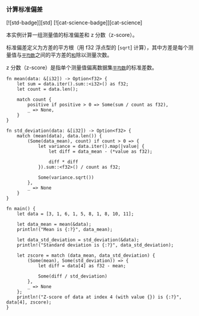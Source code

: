 ### 计算标准偏差

<!--
> [science/mathematics/statistics/standard-deviation.md](https://github.com/rust-lang-nursery/rust-cookbook/blob/master/src/science/mathematics/statistics/standard-deviation.md)
> <br />
> commit b61c8e588ad8445de36cd5f28e99232b5f858a41 - 2020.06.01
-->

[![std-badge]][std] [![cat-science-badge]][cat-science]

本实例计算一组测量值的标准偏差和 z 分数（z-score）。

标准偏差定义为方差的平方根（用 f32 浮点型的 [`sqrt`] 计算），其中方差是每个测量值与[`平均数`][mean]之间的平方差的[`和`][sum]除以测量次数。

z 分数（z-score）是指单个测量值偏离数据集[`平均数`][mean]的标准差数。

```rust,edition2018
fn mean(data: &[i32]) -> Option<f32> {
    let sum = data.iter().sum::<i32>() as f32;
    let count = data.len();

    match count {
        positive if positive > 0 => Some(sum / count as f32),
        _ => None,
    }
}

fn std_deviation(data: &[i32]) -> Option<f32> {
    match (mean(data), data.len()) {
        (Some(data_mean), count) if count > 0 => {
            let variance = data.iter().map(|value| {
                let diff = data_mean - (*value as f32);

                diff * diff
            }).sum::<f32>() / count as f32;

            Some(variance.sqrt())
        },
        _ => None
    }
}

fn main() {
    let data = [3, 1, 6, 1, 5, 8, 1, 8, 10, 11];

    let data_mean = mean(&data);
    println!("Mean is {:?}", data_mean);

    let data_std_deviation = std_deviation(&data);
    println!("Standard deviation is {:?}", data_std_deviation);

    let zscore = match (data_mean, data_std_deviation) {
        (Some(mean), Some(std_deviation)) => {
            let diff = data[4] as f32 - mean;

            Some(diff / std_deviation)
        },
        _ => None
    };
    println!("Z-score of data at index 4 (with value {}) is {:?}", data[4], zscore);
}
```

[sqrt]: https://doc.rust-lang.org/std/primitive.f32.html#method.sqrt
[sum]: https://doc.rust-lang.org/std/iter/trait.Iterator.html#method.sum
[mean]: #集中趋势度量
